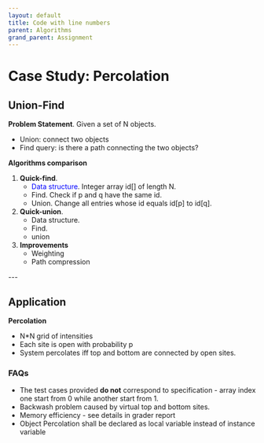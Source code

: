```yaml
---
layout: default
title: Code with line numbers
parent: Algorithms
grand_parent: Assignment
---
```


# Case Study: Percolation
## Union-Find
**Problem Statement**. Given a set of N objects.
* Union: connect two objects
* Find query: is there a path connecting the two objects?

**Algorithms comparison**
<ol>
<li>
<strong>Quick-find</strong>.
<ul>
<li><span style="color:blue">Data structure</span>.
Integer array id[] of length N.</li>
<li>Find. Check if p and q have the same id.</li>
<li>Union. Change all entries whose id equals id[p] to id[q]. </li>
</ul>
</li>

<li>
<strong>Quick-union</strong>.
<ul>
<li>Data structure. </li>
<li>Find. </li>
<li>union </li>
</ul>
</li>

<li>
<strong>Improvements </strong>
<ul>
<li> Weighting  </li>
<li> Path compression  </li>
</ul>
</li>

</ol>
---

## Application
**Percolation**
* N*N grid of intensities
* Each site is open with probability p
* System percolates iff top and bottom are connected by open sites.

### FAQs
* The test cases provided **do not** correspond to specification - array index one start from 0 while another start from 1.
* Backwash problem caused by virtual top and bottom sites.
* Memory efficiency - see details in grader report
* Object Percolation shall be declared as local variable instead of instance variable
